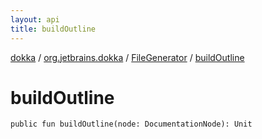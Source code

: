 ```yaml
---
layout: api
title: buildOutline
---
```

[dokka](../../index.html) / [org.jetbrains.dokka](../index.html) / [FileGenerator](index.html) / [buildOutline](buildOutline.html)


# buildOutline


```
public fun buildOutline(node: DocumentationNode): Unit
```

